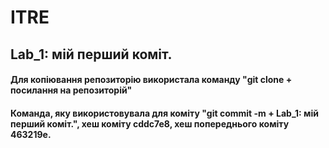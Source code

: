 # ITRE

## Lab_1: мій перший коміт.

#### Для копіювання репозиторію використала команду "git clone + посилання на репозиторій"

#### Команда, яку використовувала для коміту "git commit -m + Lab_1: мій перший коміт.", хеш коміту cddc7e8, хеш попереднього коміту 463219e.
